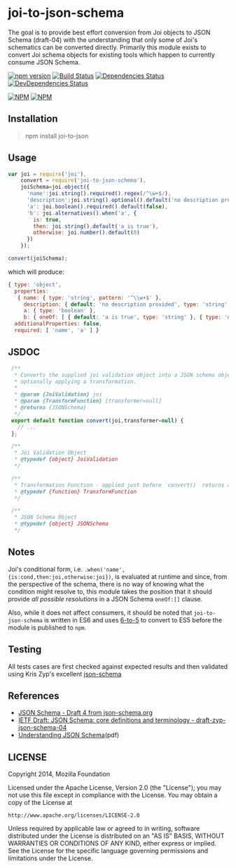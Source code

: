 # joi-to-json-schema

The goal is to provide best effort conversion from Joi objects to JSON
Schema (draft-04) with the understanding that only some of Joi's schematics 
can be converted directly. Primarily this module exists to convert Joi schema 
objects for existing tools which happen to currently consume JSON Schema.

[![npm version](https://badge.fury.io/js/joi-to-json-schema.svg)](http://badge.fury.io/js/joi-to-json-schema)
[![Build Status](https://travis-ci.org/lightsofapollo/joi-to-json-schema.svg?branch=master)](https://travis-ci.org/lightsofapollo/joi-to-json-schema)
[![Dependencies Status](https://david-dm.org/lightsofapollo/joi-to-json-schema.svg)](https://david-dm.org/lightsofapollo/joi-to-json-schema)
[![DevDependencies Status](https://david-dm.org/lightsofapollo/joi-to-json-schema/dev-status.svg)](https://david-dm.org/lightsofapollo/joi-to-json-schema#info=devDependencies)

[![NPM](https://nodei.co/npm/joi-to-json-schema.png)](https://nodei.co/npm/joi-to-json-schema/)
[![NPM](https://nodei.co/npm-dl/joi-to-json-schema.png)](https://nodei.co/npm-dl/joi-to-json-schema/)


## Installation
> npm install joi-to-json



## Usage

```js
var joi = require('joi'),
    convert = require('joi-to-json-schema'),
    joiSchema=joi.object({
      'name':joi.string().required().regex(/^\w+$/),
      'description':joi.string().optional().default('no description provided'),
      'a': joi.boolean().required().default(false),
      'b': joi.alternatives().when('a', {
        is: true,
        then: joi.string().default('a is true'),
        otherwise: joi.number().default(0)
      })
    });

convert(joiSchema);
```

which will produce:

```js
{ type: 'object',
  properties: 
   { name: { type: 'string', pattern: '^\\w+$' },
     description: { default: 'no description provided', type: 'string' },
     a: { type: 'boolean' },
     b: { oneOf: [ { default: 'a is true', type: 'string' }, { type: 'number' } ] } },
  additionalProperties: false,
  required: [ 'name', 'a' ] }
```

## JSDOC

```javascript
 /**
  * Converts the supplied joi validation object into a JSON schema object,
  * optionally applying a transformation.
  *
  * @param {JoiValidation} joi
  * @param {TransformFunction} [transformer=null]
  * @returns {JSONSchema}
  */
 export default function convert(joi,transformer=null) {
   // ...
 };

 /**
  * Joi Validation Object
  * @typedef {object} JoiValidation
  */

 /**
  * Transformation Function - applied just before `convert()` returns and called as `function(object):object`
  * @typedef {function} TransformFunction
  */

 /**
  * JSON Schema Object
  * @typedef {object} JSONSchema
  */
```

## Notes

Joi's conditional form, i.e. `.when('name',{is:cond,then:joi,otherwise:joi})`, is evaluated at runtime 
and since, from the perspective of the schema, there is no way of knowing what the condition might resolve to, this
module takes the position that it should provide _all possible resolutions_ in a JSON Schema `oneOf:[]` clause.

Also, while it does not affect consumers, it should be noted that `joi-to-json-schema` is written in ES6 and uses
[6-to-5](https://www.npmjs.com/package/6to5) to convert to ES5 before the module is published to `npm`.

## Testing

All tests cases are first checked against expected results and then validated using
Kris Zyp's excellent [json-schema](https://github.com/kriszyp/json-schema)

## References

- [JSON Schema - Draft 4 from json-schema.org](http://json-schema.org/documentation.html)
- [IETF Draft: JSON Schema: core definitions and terminology - draft-zyp-json-schema-04](https://tools.ietf.org/html/draft-zyp-json-schema-04)
- [Understanding JSON Schema](http://spacetelescope.github.io/understanding-json-schema/UnderstandingJSONSchema.pdf)(pdf)

## LICENSE

Copyright 2014, Mozilla Foundation

Licensed under the Apache License, Version 2.0 (the "License");
you may not use this file except in compliance with the License.
You may obtain a copy of the License at

    http://www.apache.org/licenses/LICENSE-2.0

Unless required by applicable law or agreed to in writing, software
distributed under the License is distributed on an "AS IS" BASIS,
WITHOUT WARRANTIES OR CONDITIONS OF ANY KIND, either express or implied.
See the License for the specific language governing permissions and
limitations under the License.
